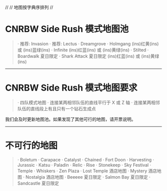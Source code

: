 //
// 地图按字典序排列
//
# CNRBW Side Rush 模式地图池
> · 推荐: Invasion
· 推荐: Lectus
· Dreamgrove
· Holmgang (ins)红黄(ins) 或 (ins)蓝绿(ins)
· Infinite (ins)红蓝(ins) 或 (ins)黄绿(ins)
· Stilted
· Boardwalk 夏日限定
· Shark Attack 夏日限定 (ins)红蓝(ins) 或 (ins)黄绿(ins)

---
# CNRBW Side Rush 模式地图要求
> · 四队模式地图
· 连接某两相邻队伍的直线平行于 X 或 Z 轴
· 连接某两相邻队伍的直线段上有且只有一个钻石生成点

我们会及时更新地图池。如果发现了其他可行的地图，请开票说明。

---
# 不可行的地图
> · Boletum
· Carapace
· Catalyst
· Chained
· Fort Doon
· Harvesting
· Jurassic
· Katsu
· Paladin
· Relic
· Rise
· Stonekeep
· Sky Festival
· Temple
· Whiskers
· Zen Plaza
· Lost Temple 酒店地图
· Mystery 酒店地图
· Nostalgia 酒店地图
· Beeeee 夏日限定
· Salmon Bay 夏日限定
· Sandcastle 夏日限定

